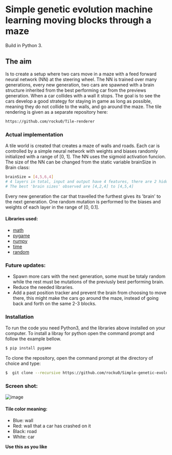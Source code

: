 # Simple genetic evolution machine learning moving blocks through a maze
Build in Python 3.
## The aim
Is to create a setup where two cars move in a maze with a feed forward neural network (NN) at the steering wheel. The NN is trained over many generations, every new generation, two cars are spawned with a brain structure inherited from the best performing car from the previews generation. When a car collides with a wall it stops. The goal is to see the cars develop a good strategy for staying in game as long as possible, meaning they do not collide to the walls, and go around the maze.
The tile rendering is given as a separate repository here:
```sh
https://github.com/rocku0/Tile-renderer
```
### Actual implementation
A tile world is created that creates a maze of walls and roads. Each car is controlled by a simple neural network with weights and biases randomly initialized with a range of [0, 1]. The NN uses the sigmoid activation funcion. The size of the NN can be changed from the static variable brainSize in Brain class:
```sh
brainSize = [4,5,6,4]
# 4 layers in total, input and output have 4 features, there are 2 hidden layers with 5 and 6 nodes respectively
# The best 'brain sizes' observed are [4,2,4] to [4,5,4] 
```
Every new generation the car that travelled the furthest gives its 'brain' to the next generation. One random mutation is performed to the biases and weights of each layer in the range of [0, 0.1].

#### Libraries used:
- [math]
- [pygame]
- [numpy]
- [time]
- [random]




### Future updates:
  - Spawn more cars with the next generation, some must be totaly random while the rest must be mutations of the previusly best performing brain.
  - Reduce the needed libraries.
  - Add a past position tracker and prevent the brain from choosing to move there, this might make the cars go around the maze, instead of going back and forth on the same 2-3 blocks.


### Installation

To run the code you need Python3, and the libraries above installed on your computer.
To install a libray for python open the command prompt and follow the example bellow.

```sh
$ pip install pygame
```

To clone the repository, open the command prompt at the directory of choice and type:
```sh
$  git clone --recursive https://github.com/rocku0/Simple-genetic-evolution-machine-learning-moving-blocks-through-a-maze
```

### Screen shot:

![image](https://user-images.githubusercontent.com/71210416/111704125-4e247600-8847-11eb-811e-800bb5f66310.png)
#### Tile color meaning:
- Blue: wall
- Red: wall that a car has crashed on it
- Black: road
- White: car

**Use this as you like**

   [math]: <https://docs.python.org/3/library/math.html>
   [pygame]: <https://www.pygame.org/docs/>
   [numpy]: <https://numpy.org/doc/>
   [time]: <https://docs.python.org/3/library/time.html>
   [random]: <https://docs.python.org/3/library/random.html>
